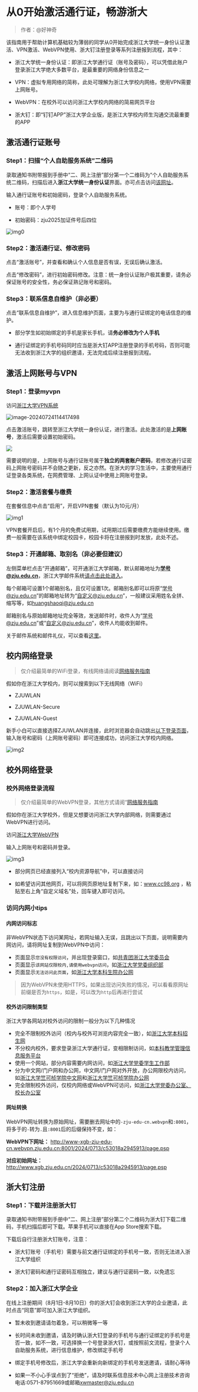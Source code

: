 # 从0开始激活通行证，畅游浙大

> 作者：@好神奇

该指南用于帮助计算机基础较为薄弱的同学从0开始完成浙江大学统一身份认证激活、VPN激活、WebVPN使用、浙大钉注册登录等系列注册报到流程，其中：

- 浙江大学统一身份认证：即浙江大学通行证（账号及密码），可以凭借此账户登录浙江大学绝大多数平台，是最重要的网络身份信息之一

- VPN：虚拟专用网络的简称，此处可理解为浙江大学校内网络，使用VPN需要上网账号。

- WebVPN：在校外可以访问浙江大学校内网络的简易网页平台

- 浙大钉：即“钉钉APP”浙江大学企业版，是浙江大学校内师生沟通交流最重要的APP

## 激活通行证账号

### Step1：扫描“个人自助服务系统”二维码

录取通知书附带报到手册中“二、网上注册”部分第一个二维码为“个人自助服务系统二维码，扫描后进入**浙江大学统一身份认证**界面。亦可点击访问[该网址](https://zjuam.zju.edu.cn/zjuam-main/)。

输入通行证账号和初始密码，登录个人自助服务系统。

- 账号：即个人学号

- 初始密码：zju2025加证件号后四位

![img0](./assets/network_detailed/Clipboard_2024-07-23-21-20-17.webp)

### Step2：激活通行证、修改密码

点击“激活账号”，并查看和确认个人信息是否有误，无误后确认激活。

点击“修改密码”，进行初始密码修改。注意：统一身份认证账户极其重要，请务必保证账号的安全性，务必保证熟记账号和密码。

### Step3：联系信息自维护（非必要）

点击“联系信息自维护”，进入信息维护页面，主要为与通行证绑定的电话信息的维护。

- 部分学生如初始绑定的手机是家长手机，请**务必修改为个人手机**

- 通行证绑定的手机号码同时应当是浙大钉APP注册登录的手机号码，否则可能无法收到浙江大学的组织邀请，无法完成后续注册报到流程。

## 激活上网账号与VPN

### Step1：登录myvpn

访问[浙江大学VPN系统](https://myvpn.zju.edu.cn/)

![image-20240724114417498](./assets/image-20240724114417498.png)

点击激活账号，跳转至浙江大学统一身份认证，进行激活。此处激活的是**上网账号**，激活后需要设置初始密码。

![](./assets/vpn_account.webp)

需要说明的是，上网账号与通行证账号属于**独立的两套账户密码**，若修改通行证密码上网账号密码并不会随之更新，反之亦然。在浙大的学习生活中，主要使用通行证登录各类系统，在网费管理、上网认证中使用上网账号登录。

### Step2：激活套餐与缴费

在套餐信息中点击“启用”，开启VPN套餐（默认为10元/月）

![img1](./assets/Clipboard_2024-07-23-21-30-36.webp)

VPN套餐开启后，有1个月的免费试用期，试用期过后需要缴费方能继续使用。缴费一般需要在该系统中绑定校园卡，校园卡将在注册报到时发放，此处不述。

### Step3：开通邮箱、取别名（非必要但建议）

左侧菜单栏点击“开通邮箱”，可开通浙江大学邮箱，默认邮箱地址为**学号@zju.edu.cn**，浙江大学邮件系统[请点击此处进入](https://mail.zju.edu.cn/)。

每个邮箱可设置1个邮箱别名，且仅可设置1次。邮箱别名即可以将原“学号@zju.edu.cn”的邮箱地址转为“自定义@zju.edu.cn”，一般建议采用姓名全拼、缩写等，如[huangshaoqi@zju.edu.cn](mailto:huangshaoqi@zju.edu.cn)

邮箱别名与原始邮箱地址完全等效，发送邮件时，收件人为“学号@zju.edu.cn”或“自定义@zju.edu.cn”，收件人均能收到邮件。

关于邮件系统和邮件礼仪，可以查看[这里](./learning/email_etiquette.md)。

## 校内网络登录

> 仅介绍最简单的WiFi登录，有线网络请阅读[网络服务指南](./life/network.md)

假如你在浙江大学校内，则可以搜索到以下无线网络（WiFi）

- ZJUWLAN

- ZJUWLAN-Secure

- ZJUWLAN-Guest

新手小白可以直接选择ZJUWLAN并连接，此时浏览器会自动跳出[以下登录页面](https://net3.zju.edu.cn)，输入账号和密码（上网账号密码）即可连接成功，访问浙江大学校内网络。

![img2](./assets/network_detailed/Clipboard_2024-07-23-21-43-10.webp)

## 校外网络登录

### 校外网络登录流程

> 仅介绍最简单的WebVPN登录，其他方式请阅“[网络服务指南](./life/network.md)

假如你在浙江大学校外，但是又想要访问浙江大学内部网络，则需要通过WebVPN进行访问。

访问[浙江大学WebVPN](https://webvpn.zju.edu.cn/)

输入上网账号和密码并登录。

![img3](./assets/network_detailed/Clipboard_2024-07-23-21-47-00.webp)

- 部分网页已经直接列入“校内资源导航”中，可以直接访问

- 如希望访问其他网页，可以将网页原地址复制下来，如：www.cc98.org ，粘贴至右上角“自定义域名”处，回车键入即可访问。

### 访问内网小tips

#### 内网访问标志
非WebVPN状态下访问某网址，若网址输入无误，且跳出以下页面，说明需要内网访问，请将网址复制到WebVPN中访问：

- 页面显示`您没有权限访问`，并出现登录窗口，如[共青团浙江大学委员会](https://zjutw.zju.edu.cn/main.psp)
- 页面显示`该网站仅限校内,请使用webvpn访问`，如[浙江大学党委组织部](http://dwzzb.zju.edu.cn/)
- 页面显示`无法访问此页面`，如[浙江大学本科生院办公网](http://bksy.zju.edu.cn/main.htm)
> 因为WebVPN未使用HTTPS，如果出现访问失败的情况，可以看看原网址前缀是否为`https`，如是，可以改为`http`后再进行尝试

#### 校外访问限制类型
浙江大学各网站对校外访问的限制一般分为以下几种情况

- 完全不限制校外访问（校内与校外可浏览内容完全一致），如[浙江大学本科招生网](https://zdzsc.zju.edu.cn/)
- 不分校内校外，要求登录浙江大学通行证，变相限制访问，如[本科教学管理信息服务平台](http://zdbk.zju.edu.cn/)
- 使用一个网站，部分内容需要内网访问，如[浙江大学党委学生工作部](http://www.xgb.zju.edu.cn/)
- 分为中文网/门户网和办公网，中文网/门户网对外开放，办公网限校内访问，如[浙江大学竺可桢学院中文网](http://ckc.zju.edu.cn/)和[浙江大学竺可桢学院办公网](http://office.ckc.zju.edu.cn/)
- 完全限制校外访问，仅校内网络或WebVPN可访问，如[浙江大学党委办公室、校长办公室](http://office.zju.edu.cn/)

#### 网址转换

WebVPN网址转换为原始网址，需要删去网址中的`-zju-edu-cn.webvpn`和`:8001`，将多于的`-`转为`.`且`:8001`后的后缀保持不变，如：

**WebVPN下网址：** http://www-xgb-zju-edu-cn.webvpn.zju.edu.cn:8001/2024/0713/c53018a2945913/page.psp

**对应初始网址：** http://www.xgb.zju.edu.cn/2024/0713/c53018a2945913/page.psp

## 浙大钉注册

### Step1：下载并注册浙大钉

录取通知书附带报到手册中“二、网上注册”部分第二个二维码为浙大钉下载二维码，手机扫描后即可下载。苹果手机可以直接在App Store搜索下载。

下载后自行注册浙大钉账号，注意：

- 浙大钉账号（手机号）需要与前文通行证绑定的手机号一致，否则无法进入浙江大学组织

- 浙大钉密码和通行证密码互相独立，建议与通行证密码一致，以免遗忘

### Step2：加入浙江大学企业

在线上注册期间（8月1日-8月10日）你的浙大钉会收到浙江大学的企业邀请，此时点击“同意”即可加入浙江大学组织。

- 暂未收到邀请请勿着急，可以稍微等一等

- 长时间未收到邀请，请及时确认浙大钉登录的手机号与通行证绑定的手机号是否一致，如不一致，可选择换一个号登录浙大钉，或按照前文流程，登录个人自助服务系统，进行信息维护，修改绑定手机号

- 绑定手机号修改后，浙江大学会重新向新绑定的手机号发送邀请，请耐心等待

- 如果一不小心手误点到了“拒绝”，请及时联系信息技术中心网上注册技术咨询电话:0571-87951669或邮箱[xwmaster@zju.edu.cn](mailto:xwmaster@zju.edu.cn)
